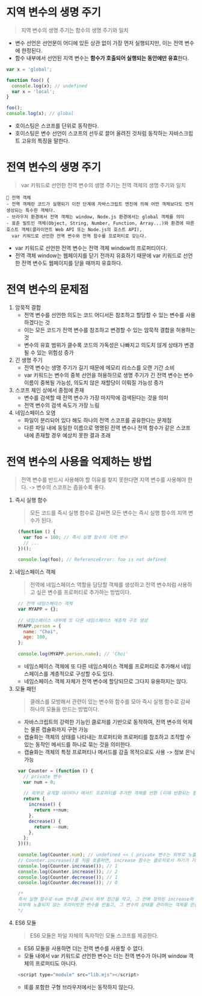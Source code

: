 # 지역 변수의 생명 주기
> 지역 변수의 생명 주기는 함수의 생명 주기와 일치
* 변수 선언은 선언문이 어디에 있든 상관 없이 가장 먼저 실행되지만, 이는 전역 변수에 한정된다.
* 함수 내부에서 선언된 지역 변수는 **함수가 호출되어 실행되는 동안에만 유효**한다.
```javascript
var x = 'global';

function foo() {
  console.log(x); // undefined
  var x = 'local';
}

foo();
console.log(x); // global
```
* 호이스팅은 스코프를 단위로 동작한다.
* 호이스팅은 변수 선언이 스코프의 선두로 끌어 올려진 것처럼 동작하는 자바스크립트 고유의 특징을 말한다.
# 전역 변수의 생명 주기
> var 키워드로 선언한 전역 변수의 생명 주기는 전역 객체의 생명 주기와 일치
```
📌 전역 객체
- 전역 객체란 코드가 실행되기 이전 단계에 자바스크립트 엔진에 의해 어떤 객체보다도 먼저 생성되는 특수한 객체다.
- 브라우저 환경에서 전역 객체는 window, Node.js 환경에서는 global 객체를 의미
- 표준 빌트인 객체(Object, String, Number, Function, Array...)와 환경에 따른 호스트 객체(클라이언트 Web API 또는 Node.js의 호스트 API),
  var 키워드로 선언한 전역 변수와 전역 함수를 프로퍼티로 갖는다.
```
* var 키워드로 선언한 전역 변수는 전역 객체 window의 프로퍼티이다.
* 전역 객체 window는 웹페이지를 닫기 전까지 유효하기 때문에 var 키워드로 선언한 전역 변수도 웹페이지를 닫을 때까지 유효하다.
# 전역 변수의 문제점
1. 암묵적 결합
   * 전역 변수를 선언한 의도는 코드 어디서든 참조하고 할당할 수 있는 변수를 사용하겠다는 것
   * 이는 모든 코드가 전역 변수를 참조하고 변경할 수 있는 암묵적 결합을 허용하는 것
   * 변수의 유효 범위가 클수록 코드의 가독성은 나빠지고 의도치 않게 상태가 변경될 수 있는 위험성 증가
2. 긴 생명 주기
   * 전역 변수는 생명 주기가 길기 때문에 메모리 리소스를 오랜 기간 소비
   * var 키워드는 변수의 중복 선언을 허용하므로 생명 주기가 긴 전역 변수는 변수 이름이 중복될 가능성, 의도치 않은 재할당이 이뤄질 가능성 증가
3. 스코프 체인 상에서 종점에 존재
   * 변수를 검색할 때 전역 변수가 가장 마지막에 검색된다는 것을 의미
   * 전역 변수의 검색 속도가 가장 느림
4. 네임스페이스 오염
   * 파일이 분리되어 있다 해도 하나의 전역 스코프를 공유한다는 문제점
   * 다른 파일 내에 동일한 이름으로 명명된 전역 변수나 전역 함수가 같은 스코프 내에 존재할 경우 예상치 못한 결과 초래
# 전역 변수의 사용을 억제하는 방법
> 전역 변수를 반드시 사용해야 할 이유를 찾지 못한다면 지역 변수를 사용해야 한다. -> 변수의 스코프는 좁을수록 좋다.
1. 즉시 실행 함수
   > 모든 코드를 즉시 실행 함수로 감싸면 모든 변수는 즉시 실행 함수의 지역 변수가 된다.
   ```javascript
    (function () {
      var foo = 100; // 즉시 실행 함수의 지역 변수
      // ...
    })();
    
    console.log(foo); // ReferenceError: foo is not defined
   ```
2. 네임스페이스 객체
   > 전역에 네임스페이스 역할을 담당할 객체를 생성하고 전역 변수처럼 사용하고 싶은 변수를 프로퍼티로 추가하는 방법이다.
   ```javascript
    // 전역 네임스페이스 객체
    var MYAPP = {};
    
    // 네임스페이스 내부에 또 다른 네임스페이스 계층적 구조 생성
    MYAPP.person = {
      name: "Choi",
      age: 100,
    };
    
    console.log(MYAPP.person.name); // 'Choi'
   ```
   * 네임스페이스 객체에 또 다른 네임스페이스 객체를 프로퍼티로 추가해서 네임스페이스를 계층적으로 구성할 수도 있다.
   * 네임스페이스 객체 자체가 전역 변수에 할당되므로 그다지 유용하지는 않다.
3. 모듈 패턴
   > 클래스를 모방해서 관련이 있는 변수와 함수를 모아 즉시 실행 함수로 감싸 하나의 모듈을 만드는 방법이다.
   * 자바스크립트의 강력한 기능인 클로저를 기반으로 동작하여, 전역 변수의 억제는 물론 캡슐화까지 구현 가능
   * 캡슐화는 객체의 상태를 나타내는 프로퍼티와 프로퍼티를 참조하고 조작할 수 있는 동작인 메서드를 하나로 묶는 것을 의미한다.
   * 캡슐화는 객체의 특정 프로퍼티나 메서드를 감출 목적으로도 사용 -> 정보 은닉 가능
   ```javascript
    var Counter = (function () {
      // private 변수
      var num = 0;
    
      // 외부로 공개할 데이터나 메서드 프로퍼티를 추가한 객체를 반환 (이때 반환되는 함수는 자기가 정의된 환경을 기억, num이 포함되어 있음)
      return {
        increase() {
          return ++num;
        },
        decrease() {
          return --num;
        },
      };
    })();
    
    console.log(Counter.num); // undefined << ( private 변수는 외부로 노출되지 X )
    // Counter.increase()를 처음 호출하면, increase 함수는 클로저로서 자기가 기억하는 num (현재 0)에 접근해서 1을 더하고 그 값을 반환
    console.log(Counter.increase()); // 1 
    console.log(Counter.increase()); // 2
    console.log(Counter.decrease()); // 1
    console.log(Counter.decrease()); // 0

    /*
    즉시 실행 함수로 num 변수를 감싸서 외부 접근을 막고, 그 안에 정의된 increase와 decrease 함수가 클로저가 되어 num의 상태를 계속 기억하고 조작하는 메커니즘
    외부에 노출되지 않는 프라이빗한 변수를 만들고, 그 변수의 상태를 관리하는 객체를 만들 수 있는 것
    */
   ```
4. ES6 모듈
   > ES6 모듈은 파일 자체의 독자적인 모듈 스코프를 제공한다.
   * ES6 모듈을 사용하면 더는 전역 변수를 사용할 수 없다.
   * 모듈 내에서 var 키워드로 선언한 변수는 더는 전역 변수가 아니며 window 객체의 프로퍼티도 아니다.
   ```javascript
    <script type="module" src="lib.mjs"></script>
   ```
   * IE를 포함한 구형 브라우저에서는 동작하지 않는다.
